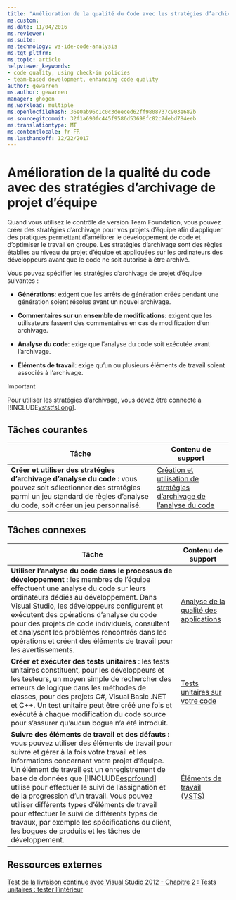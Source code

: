 ```yaml
---
title: "Amélioration de la qualité du Code avec les stratégies d’archivage du projet d’équipe | Documents Microsoft"
ms.custom: 
ms.date: 11/04/2016
ms.reviewer: 
ms.suite: 
ms.technology: vs-ide-code-analysis
ms.tgt_pltfrm: 
ms.topic: article
helpviewer_keywords:
- code quality, using check-in policies
- team-based development, enhancing code quality
author: gewarren
ms.author: gewarren
manager: ghogen
ms.workload: multiple
ms.openlocfilehash: 36e0ab96c1c0c3deeced62ff9808737c903e682b
ms.sourcegitcommit: 32f1a690fc445f9586d53698fc82c7debd784eeb
ms.translationtype: MT
ms.contentlocale: fr-FR
ms.lasthandoff: 12/22/2017
---
```

# <a name="enhancing-code-quality-with-team-project-check-in-policies"></a>Amélioration de la qualité du code avec des stratégies d’archivage de projet d’équipe

Quand vous utilisez le contrôle de version Team Foundation, vous pouvez créer des stratégies d’archivage pour vos projets d’équipe afin d’appliquer des pratiques permettant d’améliorer le développement de code et d’optimiser le travail en groupe. Les stratégies d’archivage sont des règles établies au niveau du projet d’équipe et appliquées sur les ordinateurs des développeurs avant que le code ne soit autorisé à être archivé.

Vous pouvez spécifier les stratégies d’archivage de projet d’équipe suivantes :

- **Générations**: exigent que les arrêts de génération créés pendant une génération soient résolus avant un nouvel archivage.

- **Commentaires sur un ensemble de modifications**: exigent que les utilisateurs fassent des commentaires en cas de modification d’un archivage.

- **Analyse du code**: exige que l’analyse du code soit exécutée avant l’archivage.

- **Éléments de travail**: exige qu’un ou plusieurs éléments de travail soient associés à l’archivage.

> [!IMPORTANT]
> Pour utiliser les stratégies d’archivage, vous devez être connecté à [!INCLUDE[vststfsLong](../code-quality/includes/vststfslong_md.md)].

## <a name="common-tasks"></a>Tâches courantes

|Tâche|Contenu de support|
|----------|------------------------|
|**Créer et utiliser des stratégies d’archivage d’analyse du code :** vous pouvez soit sélectionner des stratégies parmi un jeu standard de règles d’analyse du code, soit créer un jeu personnalisé.|[Création et utilisation de stratégies d’archivage de l’analyse du code](../code-quality/creating-and-using-code-analysis-check-in-policies.md)|

## <a name="related-tasks"></a>Tâches connexes

|Tâche|Contenu de support|
|----------|------------------------|
|**Utiliser l’analyse du code dans le processus de développement :** les membres de l’équipe effectuent une analyse du code sur leurs ordinateurs dédiés au développement. Dans Visual Studio, les développeurs configurent et exécutent des opérations d’analyse du code pour des projets de code individuels, consultent et analysent les problèmes rencontrés dans les opérations et créent des éléments de travail pour les avertissements.|[Analyse de la qualité des applications](../code-quality/analyzing-application-quality-by-using-code-analysis-tools.md)|
|**Créer et exécuter des tests unitaires** : les tests unitaires constituent, pour les développeurs et les testeurs, un moyen simple de rechercher des erreurs de logique dans les méthodes de classes, pour des projets C#, Visual Basic .NET et C++. Un test unitaire peut être créé une fois et exécuté à chaque modification du code source pour s’assurer qu’aucun bogue n’a été introduit.|[Tests unitaires sur votre code](../test/unit-test-your-code.md)|
|**Suivre des éléments de travail et des défauts :** vous pouvez utiliser des éléments de travail pour suivre et gérer à la fois votre travail et les informations concernant votre projet d’équipe. Un élément de travail est un enregistrement de base de données que [!INCLUDE[esprfound](../code-quality/includes/esprfound_md.md)] utilise pour effectuer le suivi de l’assignation et de la progression d’un travail. Vous pouvez utiliser différents types d’éléments de travail pour effectuer le suivi de différents types de travaux, par exemple les spécifications du client, les bogues de produits et les tâches de développement.|[Éléments de travail (VSTS)](/vsts/work/work-items/index)|

## <a name="external-resources"></a>Ressources externes

[Test de la livraison continue avec Visual Studio 2012 - Chapitre 2 : Tests unitaires : tester l’intérieur](http://go.microsoft.com/fwlink/?LinkID=255188)